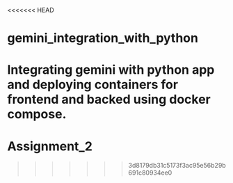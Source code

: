 <<<<<<< HEAD
# gemini_integration_with_python
Integrating gemini with python app and deploying containers for frontend and backed using docker compose.
=======
# Assignment_2
>>>>>>> 3d8179db31c5173f3ac95e56b29b691c80934ee0
